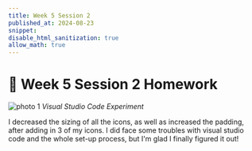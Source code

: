 ```yaml
---
title: Week 5 Session 2
published_at: 2024-08-23
snippet: 
disable_html_sanitization: true
allow_math: true
---
```


# :page_with_curl: Week 5 Session 2 Homework 
![photo 1](photos/week5.png)
*Visual Studio Code Experiment*

I decreased the sizing of all the icons, as well as increased the padding, after adding in 3 of my icons. I did face some troubles with visual studio code and the whole set-up process, but I'm glad I finally figured it out!